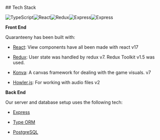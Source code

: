 


## Tech Stack

![TypeScript](https://img.shields.io/badge/-TypeScript-3178C6?logo=typescript&logoColor=white&style=for-the-badge&logoWidth=40)![React](https://img.shields.io/badge/-ReactJS-61DAFB?logo=react&logoColor=white&style=for-the-badge&logoWidth=40)![Redux](https://img.shields.io/badge/-Redux%20Toolkit-764ABC?logo=redux&logoColor=white&style=for-the-badge&logoWidth=40)![Express](https://img.shields.io/badge/-express-000000?logo=express&logoColor=white&style=for-the-badge&logoWidth=40)![Express](https://img.shields.io/badge/-PostgreSQL-336791?logo=postgresql&logoColor=white&style=for-the-badge&logoWidth=40)

**Front End**

Quaranteeny has been built with:

* [React](https://reactjs.org/): View components have all been made with react v17

* [Redux](https://redux.js.org/): User state was handled by redux v7. Redux Toolkit v1.5 was used.

* [Konva](https://konvajs.org/): A canvas framework for dealing with the game visuals. v7 

* [Howler.js](https://howlerjs.com/): For working with audio files v2

**Back End**

Our server and database setup uses the following tech:

* [Express](https://expressjs.com/)

* [Type ORM](https://typeorm.io/#/)

* [PostgreSQL](https://www.postgresql.org/)